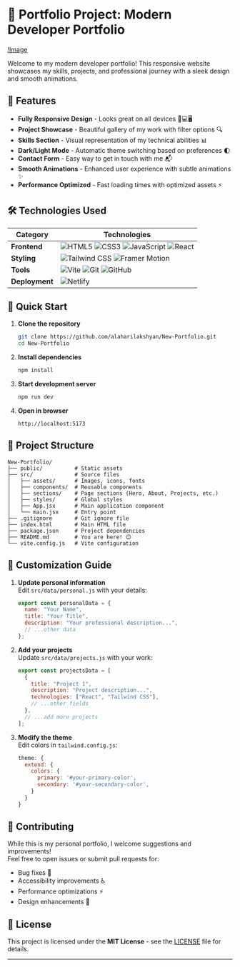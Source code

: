 # 🚀 Portfolio Project: Modern Developer Portfolio

[!Image](https://github.com/alaharilakshyan/New-Portfolio/blob/main/Frontend/Assets/Screenshot%202025-06-27%20004647.png)

Welcome to my modern developer portfolio! This responsive website showcases my skills, projects, and professional journey with a sleek design and smooth animations.

## 🌟 Features

- **Fully Responsive Design** - Looks great on all devices 📱💻🖥️
- **Project Showcase** - Beautiful gallery of my work with filter options 🔍
- **Skills Section** - Visual representation of my technical abilities 📊
- **Dark/Light Mode** - Automatic theme switching based on preferences 🌓
- **Contact Form** - Easy way to get in touch with me 📬
- **Smooth Animations** - Enhanced user experience with subtle animations ✨
- **Performance Optimized** - Fast loading times with optimized assets ⚡

## 🛠️ Technologies Used

| Category        | Technologies                                                                 |
|-----------------|------------------------------------------------------------------------------|
| **Frontend**    | ![HTML5](https://img.shields.io/badge/-HTML5-E34F26?logo=html5&logoColor=white) ![CSS3](https://img.shields.io/badge/-CSS3-1572B6?logo=css3&logoColor=white) ![JavaScript](https://img.shields.io/badge/-JavaScript-F7DF1E?logo=javascript&logoColor=black) ![React](https://img.shields.io/badge/-React-61DAFB?logo=react&logoColor=black) |
| **Styling**     | ![Tailwind CSS](https://img.shields.io/badge/-Tailwind_CSS-38B2AC?logo=tailwind-css&logoColor=white) ![Framer Motion](https://img.shields.io/badge/-Framer_Motion-0055FF?logo=framer&logoColor=white) |
| **Tools**       | ![Vite](https://img.shields.io/badge/-Vite-646CFF?logo=vite&logoColor=white) ![Git](https://img.shields.io/badge/-Git-F05032?logo=git&logoColor=white) ![GitHub](https://img.shields.io/badge/-GitHub-181717?logo=github&logoColor=white) |
| **Deployment**  | ![Netlify](https://img.shields.io/badge/-Netlify-00C7B7?logo=netlify&logoColor=white) |

## 🚀 Quick Start

1. **Clone the repository**
   ```bash
   git clone https://github.com/alaharilakshyan/New-Portfolio.git
   cd New-Portfolio
   ```

2. **Install dependencies**
   ```bash
   npm install
   ```

3. **Start development server**
   ```bash
   npm run dev
   ```

4. **Open in browser**
   ```
   http://localhost:5173
   ```

## 📂 Project Structure

```
New-Portfolio/
├── public/          # Static assets
├── src/             # Source files
│   ├── assets/      # Images, icons, fonts
│   ├── components/  # Reusable components
│   ├── sections/    # Page sections (Hero, About, Projects, etc.)
│   ├── styles/      # Global styles
│   ├── App.jsx      # Main application component
│   └── main.jsx     # Entry point
├── .gitignore       # Git ignore file
├── index.html       # Main HTML file
├── package.json     # Project dependencies
├── README.md        # You are here! 😊
└── vite.config.js   # Vite configuration
```

## 📝 Customization Guide

1. **Update personal information**  
   Edit `src/data/personal.js` with your details:
   ```javascript
   export const personalData = {
     name: "Your Name",
     title: "Your Title",
     description: "Your professional description...",
     // ...other data
   };
   ```

2. **Add your projects**  
   Update `src/data/projects.js` with your work:
   ```javascript
   export const projectsData = [
     {
       title: "Project 1",
       description: "Project description...",
       technologies: ["React", "Tailwind CSS"],
       // ...other fields
     },
     // ...add more projects
   ];
   ```

3. **Modify the theme**  
   Edit colors in `tailwind.config.js`:
   ```javascript
   theme: {
     extend: {
       colors: {
         primary: '#your-primary-color',
         secondary: '#your-secondary-color',
       }
     }
   }
   ```

## 🤝 Contributing

While this is my personal portfolio, I welcome suggestions and improvements!  
Feel free to open issues or submit pull requests for:

- Bug fixes 🐛
- Accessibility improvements ♿
- Performance optimizations ⚡
- Design enhancements 🎨

## 📜 License

This project is licensed under the **MIT License** - see the [LICENSE](LICENSE) file for details.

---
